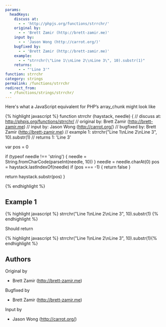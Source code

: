 ```yaml
---
params:
  headKeys:
    discuss at:
      - - 'http://phpjs.org/functions/strrchr/'
    original by:
      - - 'Brett Zamir (http://brett-zamir.me)'
    input by:
      - - 'Jason Wong (http://carrot.org/)'
    bugfixed by:
      - - 'Brett Zamir (http://brett-zamir.me)'
    example:
      - - "strrchr(\"Line 1\\nLine 2\\nLine 3\", 10).substr(1)"
    returns:
      - - "'Line 3'"
function: strrchr
category: strings
permalink: /functions/strrchr
redirect_from:
  - /functions/strings/strrchr/
---
```


<!-- WARNING! This file is auto generated by `npm run web:inject`, do not edit by hand -->

Here's what a JavaScript equivalent for PHP’s array_chunk might look like

{% highlight javascript %}
function strrchr (haystack, needle) {
  //  discuss at: http://phpjs.org/functions/strrchr/
  // original by: Brett Zamir (http://brett-zamir.me)
  //    input by: Jason Wong (http://carrot.org/)
  // bugfixed by: Brett Zamir (http://brett-zamir.me)
  //   example 1: strrchr("Line 1\nLine 2\nLine 3", 10).substr(1)
  //   returns 1: 'Line 3'

  var pos = 0

  if (typeof needle !== 'string') {
    needle = String.fromCharCode(parseInt(needle, 10))
  }
  needle = needle.charAt(0)
  pos = haystack.lastIndexOf(needle)
  if (pos === -1) {
    return false
  }

  return haystack.substr(pos)
}

{% endhighlight %}

## Example 1

{% highlight javascript %}
strrchr("Line 1\nLine 2\nLine 3", 10).substr(1)
{% endhighlight %}

Should return

{% highlight javascript %}
strrchr("Line 1\nLine 2\nLine 3", 10).substr(1){% endhighlight %}


## Authors


Original by

- Brett Zamir (http://brett-zamir.me)


Bugfixed by

- Brett Zamir (http://brett-zamir.me)


Input by

- Jason Wong (http://carrot.org/)

